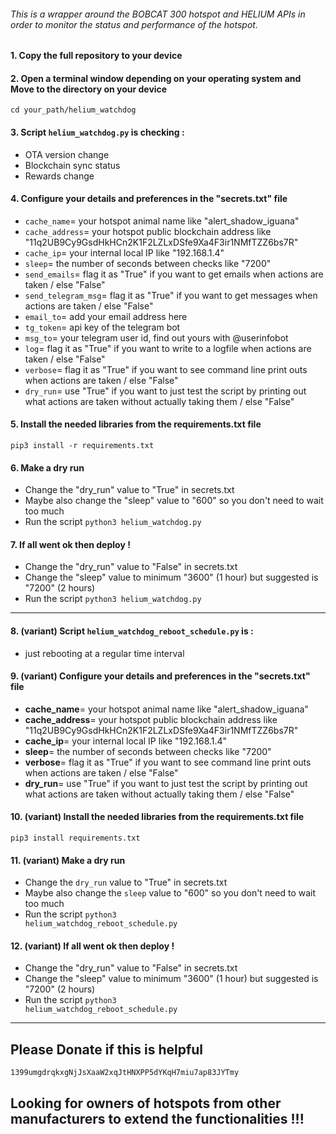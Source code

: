 ###### This is a wrapper around the BOBCAT 300 hotspot and HELIUM APIs in order to monitor the status and performance of the hotspot.

#### 1. Copy the full repository to your device

#### 2. Open a terminal window depending on your operating system and Move to the directory on your device
<code>cd your_path/helium_watchdog</code>

#### 3. Script <code>helium_watchdog.py</code> is checking :
- OTA version change
- Blockchain sync status
- Rewards change

#### 4. Configure your details and preferences in the "secrets.txt" file
- <code>cache_name</code>= your hotspot animal name like "alert_shadow_iguana"
- <code>cache_address</code>= your hotspot public blockchain address like "11q2UB9Cy9GsdHkHCn2K1F2LZLxDSfe9Xa4F3ir1NMfTZZ6bs7R"
- <code>cache_ip</code>= your internal local IP like "192.168.1.4"
- <code>sleep</code>= the number of seconds between checks like "7200"
- <code>send_emails</code>= flag it as "True" if you want to get emails when actions are taken / else "False"
- <code>send_telegram_msg</code>= flag it as "True" if you want to get messages when actions are taken / else "False"
- <code>email_to</code>= add your email address here 
- <code>tg_token</code>= api key of the telegram bot
- <code>msg_to</code>= your telegram user id, find out yours with @userinfobot
- <code>log</code>= flag it as "True" if you want to write to a logfile when actions are taken / else "False"
- <code>verbose</code>= flag it as "True" if you want to see command line print outs when actions are taken / else "False"
- <code>dry_run</code>= use "True" if you want to just test the script by printing out what actions are taken without actually taking them / else "False"

#### 5. Install the needed libraries from the requirements.txt file
<code>pip3 install -r requirements.txt</code>

#### 6. Make a dry run
- Change the "dry_run" value to "True" in secrets.txt
- Maybe also change the "sleep" value to "600" so you don't need to wait too much
- Run the script 
<code>python3 helium_watchdog.py</code>

#### 7. If all went ok then deploy !
- Change the "dry_run" value to "False" in secrets.txt
- Change the "sleep" value to minimum "3600" (1 hour) but suggested is "7200" (2 hours)
- Run the script 
<code>python3 helium_watchdog.py</code>

---

#### 8. (variant) Script <code>helium_watchdog_reboot_schedule.py</code> is :
- just rebooting at a regular time interval

#### 9. (variant) Configure your details and preferences in the "secrets.txt" file
- <b>cache_name</b>= your hotspot animal name like "alert_shadow_iguana"
- <b>cache_address</b>= your hotspot public blockchain address like "11q2UB9Cy9GsdHkHCn2K1F2LZLxDSfe9Xa4F3ir1NMfTZZ6bs7R"
- <b>cache_ip</b>= your internal local IP like "192.168.1.4"
- <b>sleep</b>= the number of seconds between checks like "7200"
- <b>verbose</b>= flag it as "True" if you want to see command line print outs when actions are taken / else "False"
- <b>dry_run</b>= use "True" if you want to just test the script by printing out what actions are taken without actually taking them / else "False"

#### 10. (variant) Install the needed libraries from the requirements.txt file
<code>pip3 install requirements.txt</code>

#### 11. (variant) Make a dry run
- Change the <code>dry_run</code> value to "True" in secrets.txt
- Maybe also change the <code>sleep</code> value to "600" so you don't need to wait too much
- Run the script 
<code>python3 helium_watchdog_reboot_schedule.py</code>

#### 12. (variant)  If all went ok then deploy !
- Change the "dry_run" value to "False" in secrets.txt
- Change the "sleep" value to minimum "3600" (1 hour) but suggested is "7200" (2 hours)
- Run the script 
<code>python3 helium_watchdog_reboot_schedule.py</code>

---
## Please Donate if this is helpful
<code>1399umgdrqkxgNjJsXaaW2xqJtHNXPP5dYKqH7miu7ap83JYTmy</code>

## Looking for owners of hotspots from other manufacturers to extend the functionalities !!!
